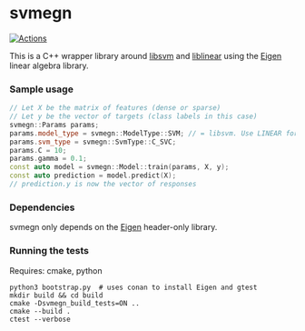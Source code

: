 # svmegn

[![Actions](https://github.com/bloomen/svmegn/actions/workflows/svmegn-tests.yml/badge.svg?branch=main)](https://github.com/bloomen/svmegn/actions/workflows/svmegn-tests.yml?query=branch%3Amain)

This is a C++ wrapper library around [libsvm](https://www.csie.ntu.edu.tw/~cjlin/libsvm/) and [liblinear](https://www.csie.ntu.edu.tw/~cjlin/liblinear/) using the [Eigen](https://eigen.tuxfamily.org) linear algebra library.

### Sample usage
```cpp
// Let X be the matrix of features (dense or sparse)
// Let y be the vector of targets (class labels in this case)
svmegn::Params params;
params.model_type = svmegn::ModelType::SVM; // = libsvm. Use LINEAR for liblinear
params.svm_type = svmegn::SvmType::C_SVC;
params.C = 10;
params.gamma = 0.1;
const auto model = svmegn::Model::train(params, X, y);
const auto prediction = model.predict(X);
// prediction.y is now the vector of responses
```

### Dependencies

svmegn only depends on the [Eigen](https://eigen.tuxfamily.org) header-only library.

### Running the tests

Requires: cmake, python

```
python3 bootstrap.py  # uses conan to install Eigen and gtest
mkdir build && cd build
cmake -Dsvmegn_build_tests=ON ..
cmake --build .
ctest --verbose
```
